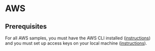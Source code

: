 # AWS

## Prerequisites

For all AWS samples, you must have the AWS CLI installed ([instructions](https://docs.aws.amazon.com/cli/latest/userguide/getting-started-install.html)) and you must set up access keys on your local machine ([instructions](https://docs.aws.amazon.com/cli/latest/userguide/cli-configure-quickstart.html)).
